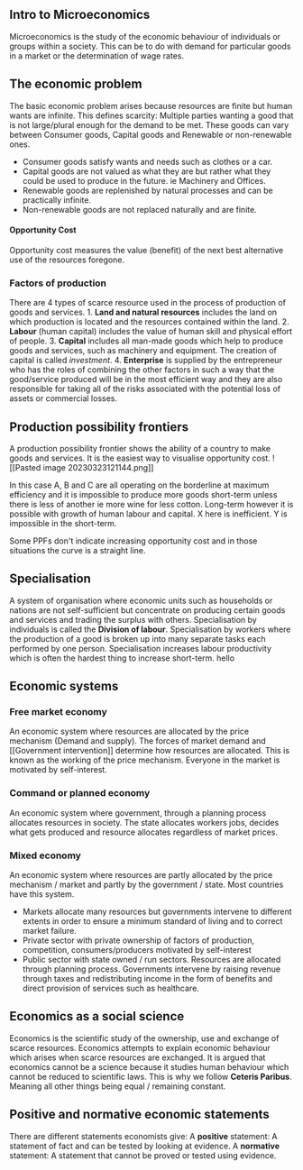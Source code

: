 ## Intro to Microeconomics 
Microeconomics is the study of the economic behaviour of individuals or groups within a society. This can be to do with demand for particular goods in a market or the determination  of wage rates.

## The economic problem
The basic economic problem arises because resources are finite but human wants are infinite. This defines scarcity: Multiple parties wanting a good that is not large/plural enough for the demand to be met. These goods can vary between Consumer goods, Capital goods and Renewable or non-renewable ones.
- Consumer goods satisfy wants and needs such as clothes or a car.
- Capital goods are not valued as what they are but rather what they could be used to produce in the future. ie Machinery and Offices.
- Renewable goods are replenished by natural processes and can be practically infinite.
- Non-renewable goods are not replaced naturally and are finite.

#### Opportunity Cost
Opportunity cost measures the value (benefit) of the next best alternative use of the resources foregone.

### Factors of production 
There are 4 types of scarce resource used in the process of production of goods and services. 
	1. **Land and natural resources** includes the land on which production is located and the resources contained within the land. 
	2. **Labour** (human capital) includes the value of human skill and physical effort of people. 
	3. **Capital** includes all man-made goods which help to produce goods and services, such as machinery and equipment. The creation of capital is called *investment*.
	4. **Enterprise** is supplied by the entrepreneur who has the roles of combining the other factors in such a way that the good/service produced will be in the most efficient way and they are also responsible for taking all of the risks associated with the potential loss of assets or commercial losses.

## Production possibility frontiers
A production possibility frontier shows the ability of a country to make goods and services. It is the easiest way to visualise opportunity cost.
![[Pasted image 20230323121144.png]]

In this case A, B and C are all operating on the borderline at maximum efficiency and it is impossible to produce more goods short-term unless there is less of another ie more wine for less cotton. Long-term however it is possible with growth of human labour and capital.
X here is inefficient. Y is impossible in the short-term.

Some PPFs don't indicate increasing opportunity cost and in those situations the curve is a straight line.  

## Specialisation
A system of organisation where economic units such as households or nations are not self-sufficient but concentrate on producing certain goods and services and trading the surplus with others. Specialisation by individuals is called the **Division of labour**.
Specialisation by workers where the production of a good is broken up into many separate tasks each performed by one person. 
Specialisation increases labour productivity which is often the hardest thing to increase short-term. 
hello
## Economic systems
### Free market economy
An economic system where resources are allocated by the price mechanism (Demand and supply). The forces of market demand and [[Government intervention]] determine how resources are allocated. This is known as the working of the price mechanism. Everyone in the market is motivated by self-interest. 

### Command or planned economy 
An economic system where government, through a planning process allocates resources in society. The state allocates workers jobs, decides what gets produced and resource allocates regardless of market prices. 

### Mixed economy 
An economic system where resources are partly allocated by the price mechanism / market and partly by the government / state. Most countries have this system. 
- Markets allocate many resources but governments intervene to different extents in order to ensure a minimum standard of living and to correct market failure. 
- Private sector with private ownership of factors of production, competition, consumers/producers motivated by self-interest 
- Public sector with state owned / run sectors. Resources are allocated through planning process. Governments intervene by raising revenue through taxes and redistributing income in the form of benefits and direct provision of services such as healthcare.

## Economics as a social science
Economics is the scientific study of the ownership, use and exchange of scarce resources. Economics attempts to explain economic behaviour which arises when scarce resources are exchanged. It is argued that economics cannot be a science because it studies human behaviour which cannot be reduced to scientific laws. 
This is why we follow **Ceteris Paribus**. Meaning all other things being equal / remaining constant. 

## Positive and normative economic statements 
There are different statements economists give: 
A **positive** statement: A statement of fact and can be tested by looking at evidence.
A **normative** statement: A statement that cannot be proved or tested using evidence.